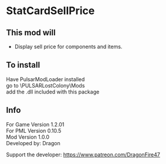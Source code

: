 # StatCardSellPrice

## This mod will
- Display sell price for components and items.


## To install
Have PulsarModLoader installed  
go to \PULSARLostColony\Mods  
add the .dll included with this package

## Info
For Game Version 1.2.01  
For PML Version 0.10.5  
Mod Version 1.0.0  
Developed by: Dragon

Support the developer: https://www.patreon.com/DragonFire47
